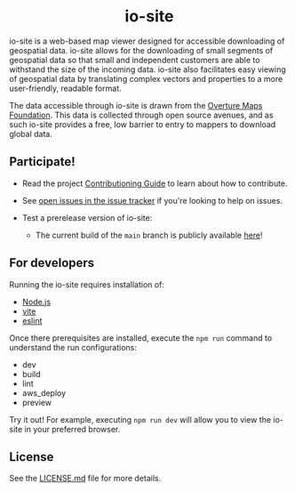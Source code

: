<h1 align="center">io-site</h1>

io-site is a web-based map viewer designed for accessible downloading of geospatial data. io-site allows for the downloading of small segments of geospatial data so that small and independent customers are able to withstand the size of the incoming data. io-site also facilitates easy viewing of geospatial data by translating complex vectors and properties to a more user-friendly, readable format.

The data accessible through io-site is drawn from the [Overture Maps Foundation](https://overturemaps.org/). This data is collected through open source avenues, and as such io-site provides a free, low barrier to entry to mappers to download global data.

## Participate!

* Read the project [Contributioning Guide](CONTRIBUTIONing.md) to learn about how to contribute.
* See [open issues in the issue tracker](https://github.com/OvertureMaps/io-site/issues?q=is%3Aissue+is%3Aopen+) if you're looking to help on issues.

* Test a prerelease version of io-site:
  * The current build of the `main` branch is publicly available [here](https://explore.overturemaps.org/#16.34/51.049194/3.728993)!

## For developers

Running the io-site requires installation of:
* [Node.js](https://nodejs.org/en/download/package-manager)
* [vite](https://vitejs.dev/guide/)
* [eslint](https://eslint.org/docs/latest/use/getting-started)

Once there prerequisites are installed, execute the `npm run` command to understand the run configurations:
* dev
* build
* lint
* aws_deploy
* preview

Try it out! For example, executing `npm run dev` will allow you to view the io-site in your preferred browser.

## License

See the [LICENSE.md](LICENSE.md) file for more details.